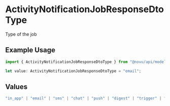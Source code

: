 # ActivityNotificationJobResponseDtoType

Type of the job

## Example Usage

```typescript
import { ActivityNotificationJobResponseDtoType } from "@novu/api/models/components";

let value: ActivityNotificationJobResponseDtoType = "email";
```

## Values

```typescript
"in_app" | "email" | "sms" | "chat" | "push" | "digest" | "trigger" | "delay" | "throttle" | "custom"
```